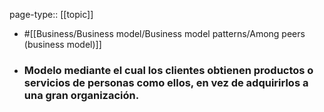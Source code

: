 page-type:: [[topic]]

- #[[Business/Business model/Business model patterns/Among peers (business model)]]

- ### Modelo mediante el cual los clientes obtienen productos o servicios de personas como ellos, en vez de adquirirlos a una gran organización.



